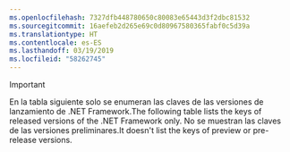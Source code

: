 ```yaml
---
ms.openlocfilehash: 7327dfb448780650c80083e65443d3f2dbc81532
ms.sourcegitcommit: 16aefeb2d265e69c0d80967580365fabf0c5d39a
ms.translationtype: HT
ms.contentlocale: es-ES
ms.lasthandoff: 03/19/2019
ms.locfileid: "58262745"
---
```


> [!IMPORTANT]
> <span data-ttu-id="1d003-101">En la tabla siguiente solo se enumeran las claves de las versiones de lanzamiento de .NET Framework.</span><span class="sxs-lookup"><span data-stu-id="1d003-101">The following table lists the keys of released versions of the .NET Framework only.</span></span> <span data-ttu-id="1d003-102">No se muestran las claves de las versiones preliminares.</span><span class="sxs-lookup"><span data-stu-id="1d003-102">It doesn't list the keys of preview or pre-release versions.</span></span>
